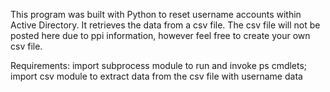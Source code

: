 This program was built with Python to reset username accounts within 
Active Directory. It retrieves the data from a csv file. The csv file
will not be posted here due to ppi information, however feel free to create 
your own csv file. 

Requirements:
import subprocess module to run and invoke ps cmdlets;
import csv module to extract data from the csv file with username data




